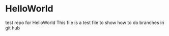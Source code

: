 # HelloWorld
test repo for HelloWorld
This file is a test file to show how to do branches in git hub
